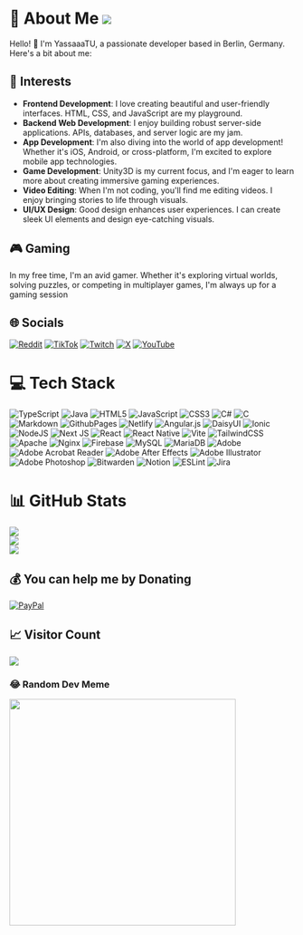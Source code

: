 # 💫 About Me  [![](https://visitcount.itsvg.in/api?id=YassaaaTU&label=Profile%20Views&color=12&icon=5&pretty=true)](https://visitcount.itsvg.in)

Hello! 👋 I'm YassaaaTU, a passionate developer based in Berlin, Germany. Here's a bit about me:

## 🚀 Interests
- **Frontend Development**: I love creating beautiful and user-friendly interfaces. HTML, CSS, and JavaScript are my playground.
- **Backend Web Development**: I enjoy building robust server-side applications. APIs, databases, and server logic are my jam.
- **App Development**: I'm also diving into the world of app development! Whether it's iOS, Android, or cross-platform, I'm excited to explore mobile app technologies.
- **Game Development**: Unity3D is my current focus, and I'm eager to learn more about creating immersive gaming experiences.
- **Video Editing**: When I'm not coding, you'll find me editing videos. I enjoy bringing stories to life through visuals.
- **UI/UX Design**: Good design enhances user experiences. I can create sleek UI elements and design eye-catching visuals.

## 🎮 Gaming

In my free time, I'm an avid gamer. Whether it's exploring virtual worlds, solving puzzles, or competing in multiplayer games, I'm always up for a gaming session

## 🌐 Socials

[![Reddit](https://img.shields.io/badge/Reddit-%23FF4500.svg?logo=Reddit&logoColor=white)](https://reddit.com/user/DeceasedGhostt)
[![TikTok](https://img.shields.io/badge/TikTok-%23000000.svg?logo=TikTok&logoColor=white)](https://tiktok.com/@DeceasedGhostt)
[![Twitch](https://img.shields.io/badge/Twitch-%239146FF.svg?logo=Twitch&logoColor=white)](https://twitch.tv/DeceasedGhostt)
[![X](https://img.shields.io/badge/Twitter-black.svg?logo=X&logoColor=white)](https://x.com/DeceasedGhostt)
[![YouTube](https://img.shields.io/badge/YouTube-%23FF0000.svg?logo=YouTube&logoColor=white)](https://youtube.com/@@DeceasedGhost)
<!-- [![Behance](https://img.shields.io/badge/Behance-1769ff?logo=behance&logoColor=white)](https://behance.net/Placeholder)
[![Discord](https://img.shields.io/badge/Discord-%237289DA.svg?logo=discord&logoColor=white)](https://discord.gg/Placeholder)
[![Facebook](https://img.shields.io/badge/Facebook-%231877F2.svg?logo=Facebook&logoColor=white)](https://facebook.com/Placeholder)
[![Instagram](https://img.shields.io/badge/Instagram-%23E4405F.svg?logo=Instagram&logoColor=white)](https://instagram.com/Placeholder)
[![LinkedIn](https://img.shields.io/badge/LinkedIn-%230077B5.svg?logo=linkedin&logoColor=white)](https://linkedin.com/in/Placeholder)
[![Medium](https://img.shields.io/badge/Medium-12100E?logo=medium&logoColor=white)](https://medium.com/@Placeholder)
[![Pinterest](https://img.shields.io/badge/Pinterest-%23E60023.svg?logo=Pinterest&logoColor=white)](https://pinterest.com/Placeholder)
[![Quora](https://img.shields.io/badge/Quora-%23B92B27.svg?logo=Quora&logoColor=white)](https://quora.com/profile/Placeholder) -->
<!-- [![Stack Overflow](https://img.shields.io/badge/-Stackoverflow-FE7A16?logo=stack-overflow&logoColor=white)](https://stackoverflow.com/users/Placeholder) -->
<!-- [![Codepen](https://img.shields.io/badge/Codepen-000000?style=for-the-badge&logo=codepen&logoColor=white)](https://codepen.io/Placeholder)
[![Mastodon](https://img.shields.io/badge/-MASTODON-%232B90D9?style=for-the-badge&logo=mastodon&logoColor=white)](https://mastodon.social/@Placeholder) -->

# 💻 Tech Stack

![TypeScript](https://img.shields.io/badge/typescript-%23007ACC.svg?style=for-the-badge&logo=typescript&logoColor=white) ![Java](https://img.shields.io/badge/java-%23ED8B00.svg?style=for-the-badge&logo=openjdk&logoColor=white) ![HTML5](https://img.shields.io/badge/html5-%23E34F26.svg?style=for-the-badge&logo=html5&logoColor=white) ![JavaScript](https://img.shields.io/badge/javascript-%23323330.svg?style=for-the-badge&logo=javascript&logoColor=%23F7DF1E) ![CSS3](https://img.shields.io/badge/css3-%231572B6.svg?style=for-the-badge&logo=css3&logoColor=white) ![C#](https://img.shields.io/badge/c%23-%23239120.svg?style=for-the-badge&logo=csharp&logoColor=white) ![C](https://img.shields.io/badge/c-%2300599C.svg?style=for-the-badge&logo=c&logoColor=white) ![Markdown](https://img.shields.io/badge/markdown-%23000000.svg?style=for-the-badge&logo=markdown&logoColor=white) ![GithubPages](https://img.shields.io/badge/github%20pages-121013?style=for-the-badge&logo=github&logoColor=white) ![Netlify](https://img.shields.io/badge/netlify-%23000000.svg?style=for-the-badge&logo=netlify&logoColor=#00C7B7) ![Angular.js](https://img.shields.io/badge/angular.js-%23E23237.svg?style=for-the-badge&logo=angularjs&logoColor=white) ![DaisyUI](https://img.shields.io/badge/daisyui-5A0EF8?style=for-the-badge&logo=daisyui&logoColor=white) ![Ionic](https://img.shields.io/badge/Ionic-%233880FF.svg?style=for-the-badge&logo=Ionic&logoColor=white) ![NodeJS](https://img.shields.io/badge/node.js-6DA55F?style=for-the-badge&logo=node.js&logoColor=white) ![Next JS](https://img.shields.io/badge/Next-black?style=for-the-badge&logo=next.js&logoColor=white) ![React](https://img.shields.io/badge/react-%2320232a.svg?style=for-the-badge&logo=react&logoColor=%2361DAFB) ![React Native](https://img.shields.io/badge/react_native-%2320232a.svg?style=for-the-badge&logo=react&logoColor=%2361DAFB) ![Vite](https://img.shields.io/badge/vite-%23646CFF.svg?style=for-the-badge&logo=vite&logoColor=white) ![TailwindCSS](https://img.shields.io/badge/tailwindcss-%2338B2AC.svg?style=for-the-badge&logo=tailwind-css&logoColor=white) ![Apache](https://img.shields.io/badge/apache-%23D42029.svg?style=for-the-badge&logo=apache&logoColor=white) ![Nginx](https://img.shields.io/badge/nginx-%23009639.svg?style=for-the-badge&logo=nginx&logoColor=white) ![Firebase](https://img.shields.io/badge/Firebase-039BE5?style=for-the-badge&logo=Firebase&logoColor=white) ![MySQL](https://img.shields.io/badge/mysql-%2300000f.svg?style=for-the-badge&logo=mysql&logoColor=white) ![MariaDB](https://img.shields.io/badge/MariaDB-003545?style=for-the-badge&logo=mariadb&logoColor=white) ![Adobe](https://img.shields.io/badge/adobe-%23FF0000.svg?style=for-the-badge&logo=adobe&logoColor=white) ![Adobe Acrobat Reader](https://img.shields.io/badge/Adobe%20Acrobat%20Reader-EC1C24.svg?style=for-the-badge&logo=Adobe%20Acrobat%20Reader&logoColor=white) ![Adobe After Effects](https://img.shields.io/badge/Adobe%20After%20Effects-9999FF.svg?style=for-the-badge&logo=Adobe%20After%20Effects&logoColor=white) ![Adobe Illustrator](https://img.shields.io/badge/adobe%20illustrator-%23FF9A00.svg?style=for-the-badge&logo=adobe%20illustrator&logoColor=white) ![Adobe Photoshop](https://img.shields.io/badge/adobe%20photoshop-%2331A8FF.svg?style=for-the-badge&logo=adobe%20photoshop&logoColor=white) ![Bitwarden](https://img.shields.io/badge/bitwarden-%23175DDC.svg?style=for-the-badge&logo=bitwarden&logoColor=white) ![Notion](https://img.shields.io/badge/Notion-%23000000.svg?style=for-the-badge&logo=notion&logoColor=white) ![ESLint](https://img.shields.io/badge/ESLint-4B3263?style=for-the-badge&logo=eslint&logoColor=white) ![Jira](https://img.shields.io/badge/jira-%230A0FFF.svg?style=for-the-badge&logo=jira&logoColor=white)

# 📊 GitHub Stats

![](https://github-readme-stats.vercel.app/api?username=YassaaaTU&theme=onedark&hide_border=true&include_all_commits=true&count_private=true)<br/>
![](https://github-readme-streak-stats.herokuapp.com/?user=YassaaaTU&theme=onedark&hide_border=true)<br/>
![](https://github-readme-stats.vercel.app/api/top-langs/?username=YassaaaTU&theme=onedark&hide_border=true&include_all_commits=true&count_private=true&layout=compact)

## 💰 You can help me by Donating

<!-- [![BuyMeACoffee](https://img.shields.io/badge/Buy%20Me%20a%20Coffee-ffdd00?style=for-the-badge&logo=buy-me-a-coffee&logoColor=black)](https://buymeacoffee.com/template) -->
[![PayPal](https://img.shields.io/badge/PayPal-00457C?style=for-the-badge&logo=paypal&logoColor=white)](https://paypal.me/yjumaah)
<!-- [![Patreon](https://img.shields.io/badge/Patreon-F96854?style=for-the-badge&logo=patreon&logoColor=white)](https://patreon.com/template)
[![Ko-Fi](https://img.shields.io/badge/Ko--fi-F16061?style=for-the-badge&logo=ko-fi&logoColor=white)](https://ko-fi.com/template) -->

## 📈 Visitor Count

[![](https://visitcount.itsvg.in/api?id=YassaaaTU&label=Profile%20Views&color=12&icon=5&pretty=true)](https://visitcount.itsvg.in)

### 😂 Random Dev Meme

<img src='https://randommeme-five.vercel.app/' style="height: 400px;"/>

<!-- Proudly created with GPRM ( https://gprm.itsvg.in ) -->
